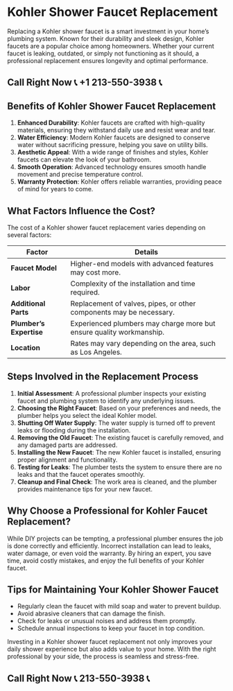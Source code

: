 # Kohler Shower Faucet Replacement  

Replacing a Kohler shower faucet is a smart investment in your home’s plumbing system. Known for their durability and sleek design, Kohler faucets are a popular choice among homeowners. Whether your current faucet is leaking, outdated, or simply not functioning as it should, a professional replacement ensures longevity and optimal performance.  

## Call Right Now 📞 +1 213-550-3938 📞

## Benefits of Kohler Shower Faucet Replacement  

1. **Enhanced Durability**: Kohler faucets are crafted with high-quality materials, ensuring they withstand daily use and resist wear and tear.  
2. **Water Efficiency**: Modern Kohler faucets are designed to conserve water without sacrificing pressure, helping you save on utility bills.  
3. **Aesthetic Appeal**: With a wide range of finishes and styles, Kohler faucets can elevate the look of your bathroom.  
4. **Smooth Operation**: Advanced technology ensures smooth handle movement and precise temperature control.  
5. **Warranty Protection**: Kohler offers reliable warranties, providing peace of mind for years to come.  

## What Factors Influence the Cost?  

The cost of a Kohler shower faucet replacement varies depending on several factors:  

| **Factor**               | **Details**                                                                 |  
|---------------------------|-----------------------------------------------------------------------------|  
| **Faucet Model**          | Higher-end models with advanced features may cost more.                    |  
| **Labor**                 | Complexity of the installation and time required.                         |  
| **Additional Parts**       | Replacement of valves, pipes, or other components may be necessary.          |  
| **Plumber’s Expertise**   | Experienced plumbers may charge more but ensure quality workmanship.        |  
| **Location**              | Rates may vary depending on the area, such as Los Angeles.                  |  

## Steps Involved in the Replacement Process  

1. **Initial Assessment**: A professional plumber inspects your existing faucet and plumbing system to identify any underlying issues.  
2. **Choosing the Right Faucet**: Based on your preferences and needs, the plumber helps you select the ideal Kohler model.  
3. **Shutting Off Water Supply**: The water supply is turned off to prevent leaks or flooding during the installation.  
4. **Removing the Old Faucet**: The existing faucet is carefully removed, and any damaged parts are addressed.  
5. **Installing the New Faucet**: The new Kohler faucet is installed, ensuring proper alignment and functionality.  
6. **Testing for Leaks**: The plumber tests the system to ensure there are no leaks and that the faucet operates smoothly.  
7. **Cleanup and Final Check**: The work area is cleaned, and the plumber provides maintenance tips for your new faucet.  

## Why Choose a Professional for Kohler Faucet Replacement?  

While DIY projects can be tempting, a professional plumber ensures the job is done correctly and efficiently. Incorrect installation can lead to leaks, water damage, or even void the warranty. By hiring an expert, you save time, avoid costly mistakes, and enjoy the full benefits of your Kohler faucet.  

## Tips for Maintaining Your Kohler Shower Faucet  

- Regularly clean the faucet with mild soap and water to prevent buildup.  
- Avoid abrasive cleaners that can damage the finish.  
- Check for leaks or unusual noises and address them promptly.  
- Schedule annual inspections to keep your faucet in top condition.  

Investing in a Kohler shower faucet replacement not only improves your daily shower experience but also adds value to your home. With the right professional by your side, the process is seamless and stress-free.
## Call Right Now 📞 213-550-3938 📞